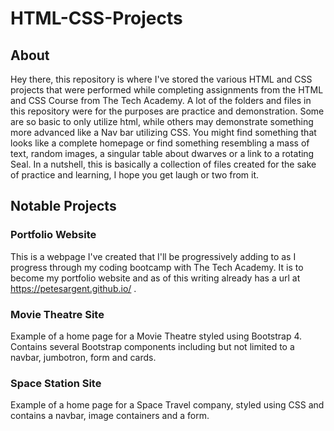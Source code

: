 # HTML-CSS-Projects
## About
Hey there, this repository is where I've stored the various HTML and CSS projects that were performed while completing assignments from the HTML and CSS Course from The Tech Academy. A lot of the folders and files in this repository were for the purposes are practice and demonstration. Some are so basic to only utilize html, while others may demonstrate something more advanced like a Nav bar utilizing CSS. You might find something that looks like a complete homepage or find something resembling a mass of text, random images, a singular table about dwarves or a link to a rotating Seal. In a nutshell, this is basically a collection of files created for the sake of practice and learning, I hope you get laugh or two from it.
## Notable Projects
### Portfolio Website
This is a webpage I've created that I'll be progressively adding to as I progress through my coding bootcamp with The Tech Academy. It is to become my portfolio website and as of this writing already has a url at https://petesargent.github.io/ .
### Movie Theatre Site
Example of a home page for a Movie Theatre styled using Bootstrap 4. Contains several Bootstrap components including but not limited to a navbar, jumbotron, form and cards.
### Space Station Site
Example of a home page for a Space Travel company, styled using CSS and contains a navbar, image containers and a form. 
